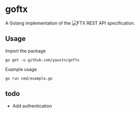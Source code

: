 # goftx
A Golang implementation of the ![FTX REST API specification](https://docs.ftx.com/#overview).

## Usage

Import the package
```
go get -u github.com/yaustn/goftx
```

Example usage
```
go run cmd/example.go
```

## todo
- Add authentication
